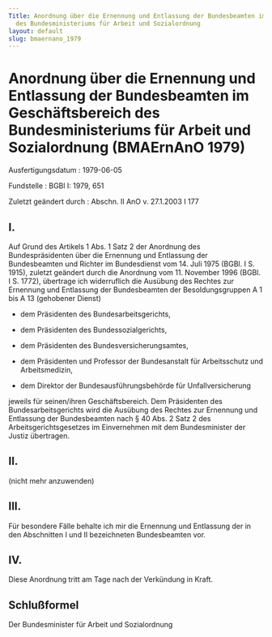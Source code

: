 ```yaml
---
Title: Anordnung über die Ernennung und Entlassung der Bundesbeamten im Geschäftsbereich
  des Bundesministeriums für Arbeit und Sozialordnung
layout: default
slug: bmaernano_1979
---
```


# Anordnung über die Ernennung und Entlassung der Bundesbeamten im Geschäftsbereich des Bundesministeriums für Arbeit und Sozialordnung (BMAErnAnO 1979)

Ausfertigungsdatum
:   1979-06-05

Fundstelle
:   BGBl I: 1979, 651

Zuletzt geändert durch
:   Abschn. II AnO v. 27.1.2003 I 177


## I.

Auf Grund des Artikels 1 Abs. 1 Satz 2 der Anordnung des
Bundespräsidenten über die Ernennung und Entlassung der Bundesbeamten
und Richter im Bundesdienst vom 14. Juli 1975 (BGBl. I S. 1915),
zuletzt geändert durch die Anordnung vom 11. November 1996 (BGBl. I S.
1772), übertrage ich widerruflich die Ausübung des Rechtes zur
Ernennung und Entlassung der Bundesbeamten der Besoldungsgruppen A 1
bis A 13 (gehobener Dienst)

-   dem Präsidenten des Bundesarbeitsgerichts,


-   dem Präsidenten des Bundessozialgerichts,


-   dem Präsidenten des Bundesversicherungsamtes,


-   dem Präsidenten und Professor der Bundesanstalt für Arbeitsschutz und
    Arbeitsmedizin,


-   dem Direktor der Bundesausführungsbehörde für Unfallversicherung



jeweils für seinen/ihren Geschäftsbereich.
Dem Präsidenten des Bundesarbeitsgerichts wird die Ausübung des
Rechtes zur Ernennung und Entlassung der Bundesbeamten nach § 40 Abs.
2 Satz 2 des Arbeitsgerichtsgesetzes im Einvernehmen mit dem
Bundesminister der Justiz übertragen.


## II.

(nicht mehr anzuwenden)


## III.

Für besondere Fälle behalte ich mir die Ernennung und Entlassung der
in den Abschnitten I und II bezeichneten Bundesbeamten vor.


## IV.

Diese Anordnung tritt am Tage nach der Verkündung in Kraft.


## Schlußformel

Der Bundesminister für Arbeit und Sozialordnung

